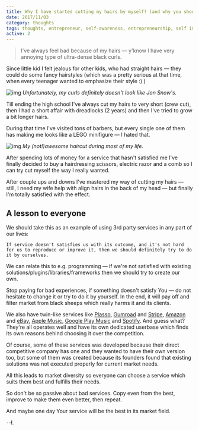 ```yaml
---
title: Why I have started cutting my hairs by myself? (and why you should try as well)
date: 2017/11/03
category: thoughts
tags: thoughts, entrepreneur, self-awareness, entrepreneurship, self improvement, self development, services
active: 2
---
```


> I've always feel bad because of my hairs — y'know I have very annoying type of ultra-dense black curls.

Since little kid I felt jealous for other kids, who had straight hairs — they could do some fancy hairstyles (which was a pretty serious at that time, when every teenager wanted to emphasize their style :) )

![img](/static/)
*Unfortunately, my curls definitely doesn't look like Jon Snow's.*

Till ending the high school I've always cut my hairs to very short (crew cut), then I had a short affair with dreadlocks (2 years) and then I've tried to grow a bit longer hairs.

During that time I've visited tons of barbers, but every single one of them has making me looks like a LEGO minifigure — I hated that.

![img](/static/)
*My (not!)awesome haircut during most of my life.*

After spending lots of money for a service that hasn't satisfied me I've finally decided to buy a hairdressing scissors, electric razor and a comb so I can try cut myself the way I really wanted.

After couple ups and downs I've mastered my way of cutting my hairs — still, I need my wife help with align hairs in the back of my head — but finally I'm totally satisfied with the effect.

## A lesson to everyone

We should take this as an example of using 3rd party services in any part of our lives:

    If service doesn't satisfies us with its outcome, and it's not hard for us to reproduce or improve it, then we should definitely try to do it by ourselves.

We can relate this to e.g. programming — if we're not satisfied with existing solutions/plugins/libraries/frameworks then we should try to create our own.

Stop paying for bad experiences, if something doesn't satisfy You — do not hesitate to change it or try to do it by yourself. In the end, it will pay off and filter market from black sheeps which really harms it and its clients.

We also have twin-like services like [Plasso](https://plasso.com/), [Gumroad](https://gumroad.com/) and [Stripe](https://stripe.com), [Amazon](https://www.amazon.com/) and [eBay](https://www.ebay.com/), [Apple Music](https://www.apple.com/pl/music/), [Google Play Music](https://play.google.com/music/) and [Spotify](https://www.spotify.com). And guess what? They're all operates well and have its own dedicated userbase which finds its own reasons behind choosing it over the competition.

Of course, some of these services was developed because their direct competitive company has one and they wanted to have their own version too, but some of them was created because its founders found that existing solutions was not executed properly for current market needs.

All this leads to market diversity so everyone can choose a service which suits them best and fulfills their needs.

So don't be so passive about bad services. Copy even from the best, improve to make them even better, then repeat.

And maybe one day Your service will be the best in its market field.

--ł.
